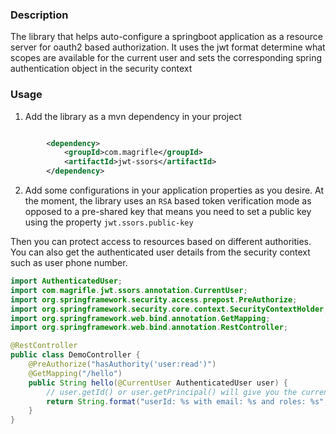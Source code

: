 ### Description
The library that helps auto-configure a springboot application as a resource server for oauth2 based authorization. It uses the jwt format determine what scopes are available for the current user and sets the corresponding spring authentication object in the security context

### Usage
1) Add the library as a mvn dependency in your project

```xml

        <dependency>
            <groupId>com.magrifle</groupId>
            <artifactId>jwt-ssors</artifactId>
        </dependency>
```
2) Add some configurations in your application properties as you desire. At the moment, the library uses an `RSA` based token verification mode as opposed to a pre-shared key that means you need to set a public key using the property `jwt.ssors.public-key`

Then you can protect access to resources based on different authorities. You can also get the authenticated user details from the 
security context such as user phone number.

```java
import AuthenticatedUser;
import com.magrifle.jwt.ssors.annotation.CurrentUser;
import org.springframework.security.access.prepost.PreAuthorize;
import org.springframework.security.core.context.SecurityContextHolder;
import org.springframework.web.bind.annotation.GetMapping;
import org.springframework.web.bind.annotation.RestController;

@RestController
public class DemoController {
    @PreAuthorize("hasAuthority('user:read')")
    @GetMapping("/hello")
    public String hello(@CurrentUser AuthenticatedUser user) {
        // user.getId() or user.getPrincipal() will give you the current user's id that was encoded in the access_token
        return String.format("userId: %s with email: %s and roles: %s", user.getId(), user.getEmail(), user.getAuthorities());
    }
}

```
